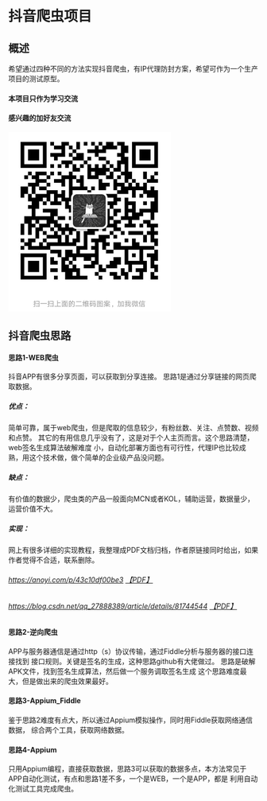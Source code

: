 # 抖音爬虫项目
## 概述

希望通过四种不同的方法实现抖音爬虫，有IP代理防封方案，希望可作为一个生产项目的测试原型。
#### 
**本项目只作为学习交流**

#### 感兴趣的加好友交流
![markdown](doc/wechat.png)

## 抖音爬虫思路

#### 思路1-WEB爬虫
抖音APP有很多分享页面，可以获取到分享连接。
思路1是通过分享链接的网页爬取数据。

##### 优点：
简单可靠，属于web爬虫，但是爬取的信息较少，有粉丝数、关注、点赞数、视频和点赞。
其它的有用信息几乎没有了，这是对于个人主页而言。这个思路清楚，web签名生成算法破解难度
小，自动化部署方面也有可行性，代理IP也比较成熟，用这个技术做，做个简单的企业级产品没问题。
##### 缺点：
有价值的数据少，爬虫类的产品一般面向MCN或者KOL，辅助运营，数据量少，运营价值不大。

##### 实现：
网上有很多详细的实现教程，我整理成PDF文档归档，作者原链接同时给出，如果作者觉得不合适，联系删除。
###### https://anoyi.com/p/43c10df00be3  [【PDF】](doc/1.zip)
###### https://blog.csdn.net/qq_27888389/article/details/81744544 [【PDF】](doc/2.zip)


#### 思路2-逆向爬虫
APP与服务器通信是通过http（s）协议传输，通过Fiddle分析与服务器的接口连接找到
接口规则。关键是签名的生成，这种思路github有大佬做过。
思路是破解APK文件，找到签名生成算法，然后做一个服务调取签名生成
这个思路难度最大，但是做出来的爬虫效果最好。

#### 思路3-Appium_Fiddle
鉴于思路2难度有点大，所以通过Appium模拟操作，同时用Fiddle获取网络通信数据，
综合两个工具，获取网络数据。

#### 思路4-Appium
只用Appium编程，直接获取数据，思路3可以获取的数据多点，本方法常见于
APP自动化测试，有点和思路1差不多，一个是WEB，一个是APP，都是
利用自动化测试工具完成爬虫。


